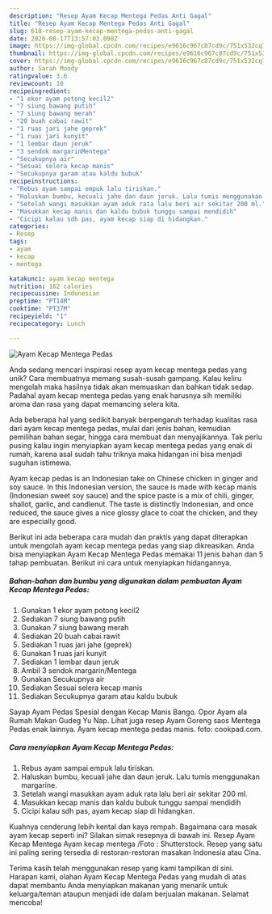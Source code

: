 ```yaml
---
description: "Resep Ayam Kecap Mentega Pedas Anti Gagal"
title: "Resep Ayam Kecap Mentega Pedas Anti Gagal"
slug: 618-resep-ayam-kecap-mentega-pedas-anti-gagal
date: 2020-08-17T13:57:03.098Z
image: https://img-global.cpcdn.com/recipes/e9616c967c87cd9c/751x532cq70/ayam-kecap-mentega-pedas-foto-resep-utama.jpg
thumbnail: https://img-global.cpcdn.com/recipes/e9616c967c87cd9c/751x532cq70/ayam-kecap-mentega-pedas-foto-resep-utama.jpg
cover: https://img-global.cpcdn.com/recipes/e9616c967c87cd9c/751x532cq70/ayam-kecap-mentega-pedas-foto-resep-utama.jpg
author: Sarah Moody
ratingvalue: 3.6
reviewcount: 10
recipeingredient:
- "1 ekor ayam potong kecil2"
- "7 siung bawang putih"
- "7 siung bawang merah"
- "20 buah cabai rawit"
- "1 ruas jari jahe geprek"
- "1 ruas jari kunyit"
- "1 lembar daun jeruk"
- "3 sendok margarinMentega"
- "Secukupnya air"
- "Sesuai selera kecap manis"
- "Secukupnya garam atau kaldu bubuk"
recipeinstructions:
- "Rebus ayam sampai empuk lalu tiriskan."
- "Haluskan bumbu, kecuali jahe dan daun jeruk. Lalu tumis menggunakan margarine."
- "Setelah wangi masukkan ayam aduk rata lalu beri air sekitar 200 ml."
- "Masukkan kecap manis dan kaldu bubuk tunggu sampai mendidih"
- "Cicipi kalau sdh pas, ayam kecap siap di hidangkan."
categories:
- Resep
tags:
- ayam
- kecap
- mentega

katakunci: ayam kecap mentega 
nutrition: 162 calories
recipecuisine: Indonesian
preptime: "PT14M"
cooktime: "PT37M"
recipeyield: "1"
recipecategory: Lunch

---
```



![Ayam Kecap Mentega Pedas](https://img-global.cpcdn.com/recipes/e9616c967c87cd9c/751x532cq70/ayam-kecap-mentega-pedas-foto-resep-utama.jpg)

Anda sedang mencari inspirasi resep ayam kecap mentega pedas yang unik? Cara membuatnya memang susah-susah gampang. Kalau keliru mengolah maka hasilnya tidak akan memuaskan dan bahkan tidak sedap. Padahal ayam kecap mentega pedas yang enak harusnya sih memiliki aroma dan rasa yang dapat memancing selera kita.

Ada beberapa hal yang sedikit banyak berpengaruh terhadap kualitas rasa dari ayam kecap mentega pedas, mulai dari jenis bahan, kemudian pemilihan bahan segar, hingga cara membuat dan menyajikannya. Tak perlu pusing kalau ingin menyiapkan ayam kecap mentega pedas yang enak di rumah, karena asal sudah tahu triknya maka hidangan ini bisa menjadi suguhan istimewa.

Ayam kecap pedas is an Indonesian take on Chinese chicken in ginger and soy sauce. In this Indonesian version, the sauce is made with kecap manis (Indonesian sweet soy sauce) and the spice paste is a mix of chili, ginger, shallot, garlic, and candlenut. The taste is distinctly Indonesian, and once reduced, the sauce gives a nice glossy glace to coat the chicken, and they are especially good.


Berikut ini ada beberapa cara mudah dan praktis yang dapat diterapkan untuk mengolah ayam kecap mentega pedas yang siap dikreasikan. Anda bisa menyiapkan Ayam Kecap Mentega Pedas memakai 11 jenis bahan dan 5 tahap pembuatan. Berikut ini cara untuk menyiapkan hidangannya.

<!--inarticleads1-->

##### Bahan-bahan dan bumbu yang digunakan dalam pembuatan Ayam Kecap Mentega Pedas:

1. Gunakan 1 ekor ayam potong kecil2
1. Sediakan 7 siung bawang putih
1. Gunakan 7 siung bawang merah
1. Sediakan 20 buah cabai rawit
1. Sediakan 1 ruas jari jahe (geprek)
1. Gunakan 1 ruas jari kunyit
1. Sediakan 1 lembar daun jeruk
1. Ambil 3 sendok margarin/Mentega
1. Gunakan Secukupnya air
1. Sediakan Sesuai selera kecap manis
1. Sediakan Secukupnya garam atau kaldu bubuk


Sayap Ayam Pedas Spesial dengan Kecap Manis Bango. Opor Ayam ala Rumah Makan Gudeg Yu Nap. Lihat juga resep Ayam Goreng saos Mentega Pedas enak lainnya. Ayam kecap mentega pedas manis. foto: cookpad.com. 

<!--inarticleads2-->

##### Cara menyiapkan Ayam Kecap Mentega Pedas:

1. Rebus ayam sampai empuk lalu tiriskan.
1. Haluskan bumbu, kecuali jahe dan daun jeruk. Lalu tumis menggunakan margarine.
1. Setelah wangi masukkan ayam aduk rata lalu beri air sekitar 200 ml.
1. Masukkan kecap manis dan kaldu bubuk tunggu sampai mendidih
1. Cicipi kalau sdh pas, ayam kecap siap di hidangkan.


Kuahnya cenderung lebih kental dan kaya rempah. Bagaimana cara masak ayam kecap seperti ini? Silakan simak resepnya di bawah ini. Resep Ayam Kecap Mentega Ayam kecap mentega /Foto : Shutterstock. Resep yang satu ini paling sering tersedia di restoran-restoran masakan Indonesia atau Cina. 

Terima kasih telah menggunakan resep yang kami tampilkan di sini. Harapan kami, olahan Ayam Kecap Mentega Pedas yang mudah di atas dapat membantu Anda menyiapkan makanan yang menarik untuk keluarga/teman ataupun menjadi ide dalam berjualan makanan. Selamat mencoba!
